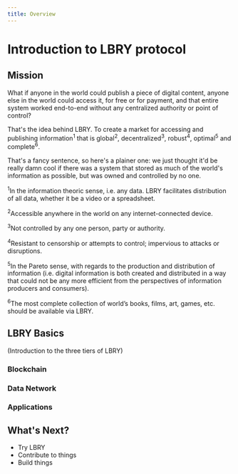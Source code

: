 ```yaml
---
title: Overview
---
```


# Introduction to LBRY protocol

## Mission

What if anyone in the world could publish a piece of digital content, anyone else in the world could access it, for free or for payment, and that entire system worked end-to-end without any centralized authority or point of control?

That's the idea behind LBRY. To create a market for accessing and publishing information<sup>1</sup> that is global<sup>2</sup>, decentralized<sup>3</sup>, robust<sup>4</sup>, optimal<sup>5</sup> and complete<sup>6</sup>.

That's a fancy sentence, so here's a plainer one: we just thought it'd be really damn cool if there was a system that stored as much of the world's information as possible, but was owned and controlled by no one.

<sup>1</sup>In the information theoric sense, i.e. any data. LBRY facilitates distribution of all data, whether it be a video or a spreadsheet.

<sup>2</sup>Accessible anywhere in the world on any internet-connected device.

<sup>3</sup>Not controlled by any one person, party or authority.

<sup>4</sup>Resistant to censorship or attempts to control; impervious to attacks or disruptions. 

<sup>5</sup>In the Pareto sense, with regards to the production and distribution of information (i.e. digital information is both created and distributed in a way that could not be any more efficient from the perspectives of information producers and consumers).

<sup>6</sup>The most complete collection of world’s books, films, art, games, etc. should be available via LBRY.

## LBRY Basics

(Introduction to the three tiers of LBRY)

### Blockchain

### Data Network

### Applications

## What's Next?

- Try LBRY
- Contribute to things
- Build things
